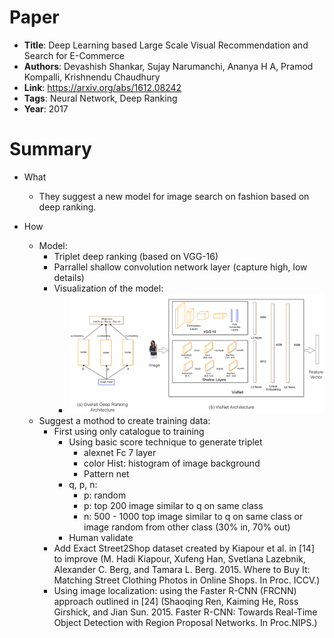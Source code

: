 # Paper

* **Title**: Deep Learning based Large Scale Visual Recommendation and Search for E-Commerce
* **Authors**: Devashish Shankar, Sujay Narumanchi, Ananya H A, Pramod Kompalli, Krishnendu Chaudhury
* **Link**: https://arxiv.org/abs/1612.08242
* **Tags**: Neural Network, Deep Ranking
* **Year**: 2017

# Summary

* What
  * They suggest a new model for image search on fashion based on deep ranking.

* How
  * Model: 
    * Triplet deep ranking (based on VGG-16)
    * Parrallel shallow convolution network layer (capture high, low details)
    * Visualization of the model:
      * ![Visnet Model](images/Visnet_model.png?raw=true "Visnet Model")
  * Suggest a mothod to create training data:
    * First using only catalogue to training
      * Using basic score technique to generate triplet 
        * alexnet Fc 7 layer
        * color Hist: histogram of image background
        * Pattern net
      * q, p, n:
        * p: random
        * p: top 200 image similar to q on same class
        * n: 500 - 1000 top image similar to q on same class or image random from other class (30% in, 70% out)
      * Human validate
    * Add Exact Street2Shop dataset created by Kiapour et al. in [14] to improve (M. Hadi Kiapour, Xufeng Han, Svetlana Lazebnik, Alexander C. Berg, and Tamara L. Berg. 2015. Where to Buy It: Matching Street Clothing Photos in Online Shops. In Proc. ICCV.)
    * Using image localization: using the Faster R-CNN (FRCNN) approach outlined in [24]  (Shaoqing Ren, Kaiming He, Ross Girshick, and Jian Sun. 2015. Faster R-CNN: Towards Real-Time Object Detection with Region Proposal Networks. In Proc.NIPS.)